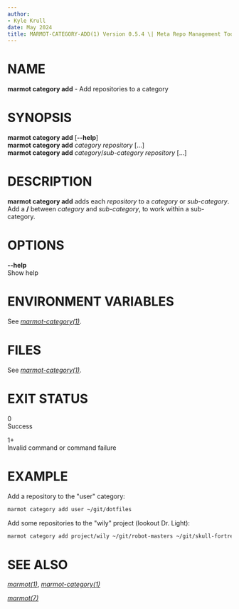 ```yaml
---
author:
- Kyle Krull
date: May 2024
title: MARMOT-CATEGORY-ADD(1) Version 0.5.4 \| Meta Repo Management Tool
---
```


# NAME

**marmot category add** - Add repositories to a category

# SYNOPSIS

**marmot category add** \[**\--help**\]\
**marmot category add** *category* *repository* \[...\]\
**marmot category add** *category*/*sub-category* *repository* \[...\]

# DESCRIPTION

**marmot category add** adds each *repository* to a *category* or
*sub-category*. Add a **/** between *category* and *sub-category*, to
work within a sub-category.

# OPTIONS

**\--help**  
Show help

# ENVIRONMENT VARIABLES

See [*marmot-category(1)*](./marmot-category.1.md).

# FILES

See [*marmot-category(1)*](./marmot-category.1.md).

# EXIT STATUS

0  
Success

1+  
Invalid command or command failure

# EXAMPLE

Add a repository to the "user" category:

``` sh
marmot category add user ~/git/dotfiles
```

Add some repositories to the "wily" project (lookout Dr. Light):

``` sh
marmot category add project/wily ~/git/robot-masters ~/git/skull-fortress
```

# SEE ALSO

[*marmot(1)*](./marmot.1.md),
[*marmot-category(1)*](./marmot-category.1.md)

[*marmot(7)*](./marmot.7.md)
